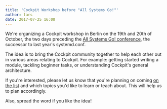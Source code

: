 ```yaml
---
title: 'Cockpit Workshop before "All Systems Go!"'
author: lars
date: 2017-07-25 16:00
---
```


We're organizing a Cockpit workshop in Berlin on the 19th and 20th of October, the two days preceding the [All Systems Go! conference](https://all-systems-go.io/), the successor to last year's systemd.conf.

The idea is to bring the Cockpit community together to help each other out in various areas relating to Cockpit. For example: getting started writing a module, tackling beginner tasks, or understanding Cockpit's general architecture.

If you're interested, please let us know that you're planning on coming [on the list](https://lists.fedorahosted.org/archives/list/cockpit-devel@lists.fedorahosted.org/thread/KFHYTTUK4YK3JDKDXDMB4ONQNLZRJR6V/) and which topics you'd like to learn or teach about. This will help us to plan accordingly.

Also, spread the word if you like the idea!
